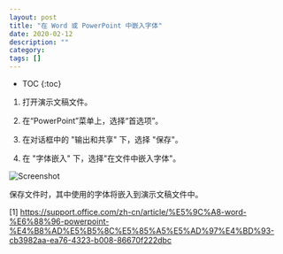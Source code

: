 ```yaml
---
layout: post
title: "在 Word 或 PowerPoint 中嵌入字体"
date: 2020-02-12
description: ""
category: 
tags: []
---
```

* TOC
{:toc}

1. 打开演示文稿文件。

2. 在“PowerPoint”菜单上，选择“首选项”。

3. 在对话框中的 "输出和共享" 下，选择 "保存"。

4. 在 "字体嵌入" 下，选择"在文件中嵌入字体"。

![Screenshot]({{site.url}}/images/embedding_fonts.png)

保存文件时，其中使用的字体将嵌入到演示文稿文件中。

[1] <https://support.office.com/zh-cn/article/%E5%9C%A8-word-%E6%88%96-powerpoint-%E4%B8%AD%E5%B5%8C%E5%85%A5%E5%AD%97%E4%BD%93-cb3982aa-ea76-4323-b008-86670f222dbc>
